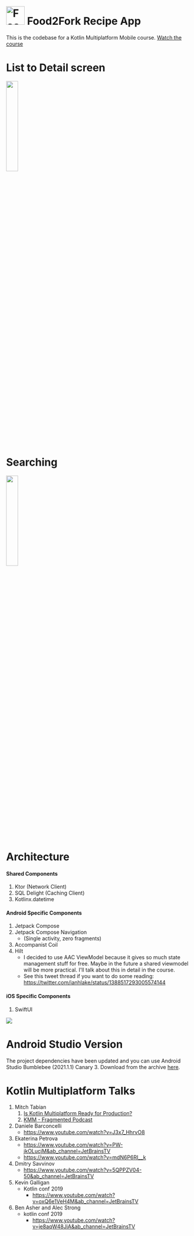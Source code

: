 # <img src="https://github.com/mitchtabian/Food2Fork-KMM/blob/master/assets/food2fork_logo.png?raw=true" alt="Food2Fork App Icon" width="50" height="50"> Food2Fork Recipe App

This is the codebase for a Kotlin Multiplatform Mobile course.
[Watch the course](https://codingwithmitch.com/courses/kotlin-multiplatform-mobile/)

# List to Detail screen
<img src="assets/list_demo.gif" width="25%">

# Searching
<img src="assets/search_demo.gif" width="25%">


# Architecture
#### Shared Components
1. Ktor (Network Client)
1. SQL Delight (Caching Client)
1. Kotlinx.datetime

#### Android Specific Components
1. Jetpack Compose
1. Jetpack Compose Navigation
	- (Single activity, zero fragments)
1. Accompanist Coil
1. Hilt
    - I decided to use AAC ViewModel because it gives so much state management stuff for free. Maybe in the future a shared viewmodel will be more practical. I'll talk about this in detail in the course.
    - See this tweet thread if you want to do some reading: https://twitter.com/ianhlake/status/1388517293005574144

#### iOS Specific Components
1. SwiftUI


<img class='header-img' src="https://github.com/mitchtabian/Food2Fork-KMM/blob/master/assets/clean_architecture_kmm.png?raw=true" />
<br>

# Android Studio Version
The project dependencies have been updated and you can use Android Studio Bumblebee (2021.1.1) Canary 3. Download from the archive [here](https://developer.android.com/studio/archive).

# Kotlin Multiplatform Talks
1. Mitch Tabian
    1. [Is Kotlin Multiplatform Ready for Production?](https://www.youtube.com/watch?v=L8Xq15NTuCc)
    1. [KMM - Fragmented Podcast](https://fragmentedpodcast.com/episodes/210/)
1. Daniele Barconcelli
	- https://www.youtube.com/watch?v=J3x7_HhrvO8
1. Ekaterina Petrova
	- https://www.youtube.com/watch?v=PW-jkOLucjM&ab_channel=JetBrainsTV
	- https://www.youtube.com/watch?v=mdN6P6RI__k
1. Dmitry Savvinov
	- https://www.youtube.com/watch?v=5QPPZV04-50&ab_channel=JetBrainsTV
1. Kevin Galligan
	- Kotlin conf 2019
		- https://www.youtube.com/watch?v=oxQ6e1VeH4M&ab_channel=JetBrainsTV
1. Ben Asher and Alec Strong
	- kotlin conf 2019
		- https://www.youtube.com/watch?v=je8aqW48JiA&ab_channel=JetBrainsTV









